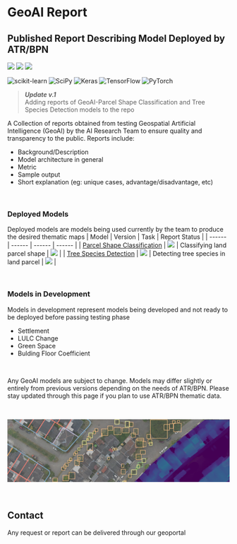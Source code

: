 # GeoAI Report
## Published Report Describing Model Deployed by ATR/BPN
![](https://img.shields.io/badge/Maintained-Yes-green) ![](https://img.shields.io/badge/Release-v.1-blue) ![](https://img.shields.io/badge/Owner-AI_Research_Team-orange)

![scikit-learn](https://img.shields.io/badge/scikit--learn-%23F7931E.svg?style=for-the-badge&logo=scikit-learn&logoColor=white) ![SciPy](https://img.shields.io/badge/SciPy-%230C55A5.svg?style=for-the-badge&logo=scipy&logoColor=%white) ![Keras](https://img.shields.io/badge/Keras-%23D00000.svg?style=for-the-badge&logo=Keras&logoColor=white) ![TensorFlow](https://img.shields.io/badge/TensorFlow-%23FF6F00.svg?style=for-the-badge&logo=TensorFlow&logoColor=white) ![PyTorch](https://img.shields.io/badge/PyTorch-%23EE4C2C.svg?style=for-the-badge&logo=PyTorch&logoColor=white)

> ***Update v.1*** <br>
> Adding reports of GeoAI-Parcel Shape Classification and Tree Species Detection models to the repo

A Collection of reports obtained from testing Geospatial Artificial Intelligence (GeoAI) by the AI Research Team to ensure quality and transparency to the public. Reports include:
- Background/Description
- Model architecture in general
- Metric
- Sample output
- Short explanation (eg: unique cases, advantage/disadvantage, etc)

<br>

### Deployed Models
Deployed models are models being used currently by the team to produce the desired thematic maps
| Model | Version | Task | Report Status |
| ------ | ------ | ------ | ------ | 
| [Parcel Shape Classification] | ![](https://img.shields.io/badge/Version-v.3-gold) | Classifying land parcel shape | ![](https://img.shields.io/badge/Status-Active-darkgreen) |
| [Tree Species Detection] | ![](https://img.shields.io/badge/Version-v.1-gold) | Detecting tree species in land parcel | ![](https://img.shields.io/badge/Status-Down-darkred) |

<br>

### Models in Development
Models in development represent models being developed and not ready to be deployed before passing testing phase
- Settlement
- LULC Change
- Green Space
- Bulding Floor Coefficient

<br>

Any GeoAI models are subject to change. Models may differ slightly or entirely from previous versions depending on the needs of ATR/BPN. Please stay updated through this page if you plan to use ATR/BPN thematic data.

<br>

![Image01]

<br>

## Contact
Any request or report can be delivered through our geoportal

[//]: # (These are reference links used in the body of this note and get stripped out when the markdown processor does its job. There is no need to format nicely because it shouldn't be seen. Thanks SO - http://stackoverflow.com/questions/4823468/store-comments-in-markdown-syntax)

   [Image01]: <https://raw.githubusercontent.com/tematik-dev/GeoAI_Report/main/src/Image01.png>
   [Parcel Shape Classification]: <https://github.com/tematik-dev/GeoAI_Report/tree/main/model/geoai_classification_parcelshape>
   [Tree Species Detection]: <https://github.com/joemccann/dillinger.git>


   [PlDb]: <https://github.com/joemccann/dillinger/tree/master/plugins/dropbox/README.md>
   [PlGh]: <https://github.com/joemccann/dillinger/tree/master/plugins/github/README.md>
   [PlGd]: <https://github.com/joemccann/dillinger/tree/master/plugins/googledrive/README.md>
   [PlOd]: <https://github.com/joemccann/dillinger/tree/master/plugins/onedrive/README.md>
   [PlMe]: <https://github.com/joemccann/dillinger/tree/master/plugins/medium/README.md>
   [PlGa]: <https://github.com/RahulHP/dillinger/blob/master/plugins/googleanalytics/README.md>
